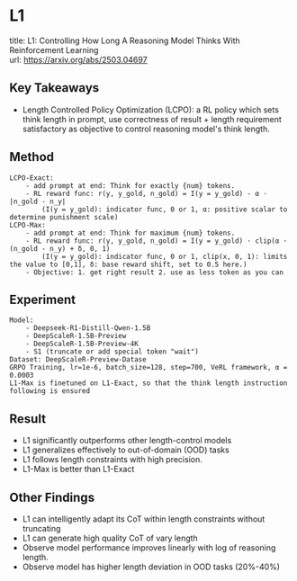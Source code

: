 # L1
title: L1: Controlling How Long A Reasoning Model Thinks With Reinforcement Learning  
url: https://arxiv.org/abs/2503.04697  

## Key Takeaways
- Length Controlled Policy Optimization (LCPO): a RL policy which sets think length in prompt, use correctness of result + length requirement satisfactory as objective to control reasoning model's think length.

## Method
```
LCPO-Exact: 
    - add prompt at end: Think for exactly {num} tokens.
    - RL reward func: r(y, y_gold, n_gold) = I(y = y_gold) - α · |n_gold - n_y| 
        (I(y = y_gold): indicator func, 0 or 1, α: positive scalar to determine punishment scale)
LCPO-Max: 
    - add prompt at end: Think for maximum {num} tokens.
    - RL reward func: r(y, y_gold, n_gold) = I(y = y_gold) · clip(α · (n_gold - n_y) + δ, 0, 1) 
        (I(y = y_gold): indicator func, 0 or 1, clip(x, 0, 1): limits the value to [0,1], δ: base reward shift, set to 0.5 here.)
    - Objective: 1. get right result 2. use as less token as you can
```

## Experiment
```
Model: 
    - Deepseek-R1-Distill-Qwen-1.5B
    - DeepScaleR-1.5B-Preview
    - DeepScaleR-1.5B-Preview-4K
    - S1 (truncate or add special token "wait")
Dataset: DeepScaleR-Preview-Datase
GRPO Training, lr=1e-6, batch_size=128, step=700, VeRL framework, α = 0.0003
L1-Max is finetuned on L1-Exact, so that the think length instruction following is ensured
```

## Result
- L1 significantly outperforms other length-control models
- L1 generalizes effectively to out-of-domain (OOD) tasks
- L1 follows length constraints with high precision.
- L1-Max is better than L1-Exact

## Other Findings
- L1 can intelligently adapt its CoT within length constraints without truncating
- L1 can generate high quality CoT of vary length
- Observe model performance improves linearly with log of reasoning length. 
- Observe model has higher length deviation in OOD tasks (20%-40%)